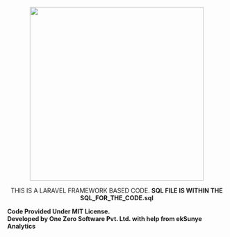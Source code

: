 <p align="center"><img src="https://web-capture.net/picture_mini.php?type=jpeg&url=https%3A%2F%2Fcovid19.sasto.website" width="400"></p>

<p align="center">
    THIS IS A LARAVEL FRAMEWORK BASED CODE. <b>SQL FILE IS WITHIN THE <b>SQL_FOR_THE_CODE.sql</b>
</p>

Code Provided Under MIT License. <br/>
Developed by <b>One Zero Software Pvt. Ltd.</b> with help from <b>ekSunye Analytics</b>

